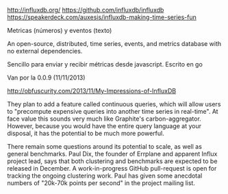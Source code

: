 http://influxdb.org/
https://github.com/influxdb/influxdb
https://speakerdeck.com/auxesis/influxdb-making-time-series-fun

Metricas (números) y eventos (texto)

An open-source, distributed, time series, events, and metrics database with no external dependencies.

Sencillo para enviar y recibir métricas desde javascript.
Escrito en go

Van por la 0.0.9 (11/11/2013)

http://obfuscurity.com/2013/11/My-Impressions-of-InfluxDB

They plan to add a feature called continuous queries, which will allow users to "precompute expensive queries into another time series in real-time". At face value this sounds very much like Graphite's carbon-aggregator. However, because you would have the entire query language at your disposal, it has the potential to be much more powerful.

There remain some questions around its potential to scale, as well as general benchmarks. Paul Dix, the founder of Errplane and apparent Influx project lead, says that both clustering and benchmarks are expected to be released in December. A work-in-progress GitHub pull-request is open for tracking the ongoing clustering work. Paul has given some anecdotal numbers of "20k-70k points per second" in the project mailing list.
